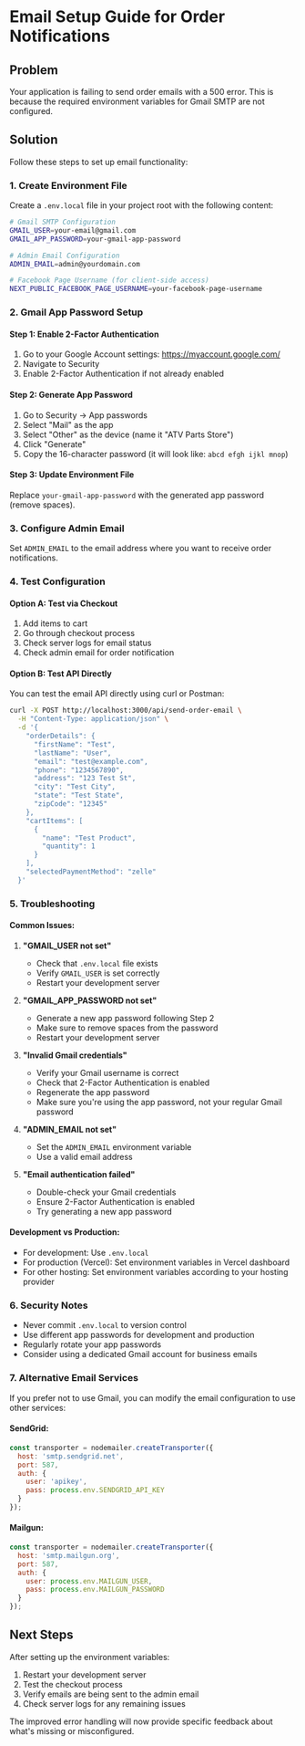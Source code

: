 # Email Setup Guide for Order Notifications

## Problem
Your application is failing to send order emails with a 500 error. This is because the required environment variables for Gmail SMTP are not configured.

## Solution
Follow these steps to set up email functionality:

### 1. Create Environment File
Create a `.env.local` file in your project root with the following content:

```bash
# Gmail SMTP Configuration
GMAIL_USER=your-email@gmail.com
GMAIL_APP_PASSWORD=your-gmail-app-password

# Admin Email Configuration
ADMIN_EMAIL=admin@yourdomain.com

# Facebook Page Username (for client-side access)
NEXT_PUBLIC_FACEBOOK_PAGE_USERNAME=your-facebook-page-username
```

### 2. Gmail App Password Setup

#### Step 1: Enable 2-Factor Authentication
1. Go to your Google Account settings: https://myaccount.google.com/
2. Navigate to Security
3. Enable 2-Factor Authentication if not already enabled

#### Step 2: Generate App Password
1. Go to Security → App passwords
2. Select "Mail" as the app
3. Select "Other" as the device (name it "ATV Parts Store")
4. Click "Generate"
5. Copy the 16-character password (it will look like: `abcd efgh ijkl mnop`)

#### Step 3: Update Environment File
Replace `your-gmail-app-password` with the generated app password (remove spaces).

### 3. Configure Admin Email
Set `ADMIN_EMAIL` to the email address where you want to receive order notifications.

### 4. Test Configuration

#### Option A: Test via Checkout
1. Add items to cart
2. Go through checkout process
3. Check server logs for email status
4. Check admin email for order notification

#### Option B: Test API Directly
You can test the email API directly using curl or Postman:

```bash
curl -X POST http://localhost:3000/api/send-order-email \
  -H "Content-Type: application/json" \
  -d '{
    "orderDetails": {
      "firstName": "Test",
      "lastName": "User",
      "email": "test@example.com",
      "phone": "1234567890",
      "address": "123 Test St",
      "city": "Test City",
      "state": "Test State",
      "zipCode": "12345"
    },
    "cartItems": [
      {
        "name": "Test Product",
        "quantity": 1
      }
    ],
    "selectedPaymentMethod": "zelle"
  }'
```

### 5. Troubleshooting

#### Common Issues:

1. **"GMAIL_USER not set"**
   - Check that `.env.local` file exists
   - Verify `GMAIL_USER` is set correctly
   - Restart your development server

2. **"GMAIL_APP_PASSWORD not set"**
   - Generate a new app password following Step 2
   - Make sure to remove spaces from the password
   - Restart your development server

3. **"Invalid Gmail credentials"**
   - Verify your Gmail username is correct
   - Check that 2-Factor Authentication is enabled
   - Regenerate the app password
   - Make sure you're using the app password, not your regular Gmail password

4. **"ADMIN_EMAIL not set"**
   - Set the `ADMIN_EMAIL` environment variable
   - Use a valid email address

5. **"Email authentication failed"**
   - Double-check your Gmail credentials
   - Ensure 2-Factor Authentication is enabled
   - Try generating a new app password

#### Development vs Production:
- For development: Use `.env.local`
- For production (Vercel): Set environment variables in Vercel dashboard
- For other hosting: Set environment variables according to your hosting provider

### 6. Security Notes
- Never commit `.env.local` to version control
- Use different app passwords for development and production
- Regularly rotate your app passwords
- Consider using a dedicated Gmail account for business emails

### 7. Alternative Email Services
If you prefer not to use Gmail, you can modify the email configuration to use other services:

#### SendGrid:
```javascript
const transporter = nodemailer.createTransporter({
  host: 'smtp.sendgrid.net',
  port: 587,
  auth: {
    user: 'apikey',
    pass: process.env.SENDGRID_API_KEY
  }
});
```

#### Mailgun:
```javascript
const transporter = nodemailer.createTransporter({
  host: 'smtp.mailgun.org',
  port: 587,
  auth: {
    user: process.env.MAILGUN_USER,
    pass: process.env.MAILGUN_PASSWORD
  }
});
```

## Next Steps
After setting up the environment variables:
1. Restart your development server
2. Test the checkout process
3. Verify emails are being sent to the admin email
4. Check server logs for any remaining issues

The improved error handling will now provide specific feedback about what's missing or misconfigured.
